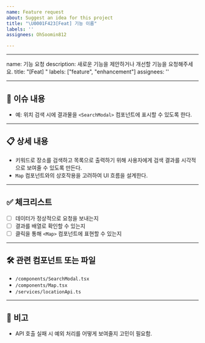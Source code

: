 ```yaml
---
name: Feature request
about: Suggest an idea for this project
title: "\U0001F423[Feat] 기능 이름"
labels: ''
assignees: OhSoomin812

---
```


---
name: 기능 요청
description: 새로운 기능을 제안하거나 개선할 기능을 요청해주세요.
title: "[Feat] "
labels: ["feature", "enhancement"]
assignees: ''

---

## 📌 이슈 내용

<!-- 어떤 기능을 추가하거나 개선하려는지 간단히 설명해주세요 -->
- 예: 위치 검색 시에 결과물을 `<SearchModal>` 컴포넌트에 표시할 수 있도록 한다.

---

## 📋 상세 내용

<!-- 이 기능이 어떤 맥락에서 필요한지, 어떤 방식으로 동작해야 하는지 설명해주세요 -->
- 키워드로 장소를 검색하고 목록으로 출력하기 위해 사용자에게 검색 결과를 시각적으로 보여줄 수 있도록 만든다.
- `Map` 컴포넌트와의 상호작용을 고려하여 UI 흐름을 설계한다.

---

## ✅ 체크리스트

<!-- 아래 항목 중 완료된 항목에 체크해주세요 (x를 넣으면 체크됩니다) -->
- [ ] 데이터가 정상적으로 요청을 보내는지
- [ ] 결과를 배열로 확인할 수 있는지
- [ ] 클릭을 통해 `<Map>` 컴포넌트에 표현할 수 있는지

---

## 🛠 관련 컴포넌트 또는 파일

<!-- 수정하거나 참고해야 할 컴포넌트, 파일, 폴더 등을 명시해주세요 -->
- `/components/SearchModal.tsx`
- `/components/Map.tsx`
- `/services/locationApi.ts`

---

## 💬 비고

<!-- 추가적으로 논의할 내용이나 우려되는 점이 있다면 작성해주세요 -->
- API 호출 실패 시 예외 처리를 어떻게 보여줄지 고민이 필요함.
